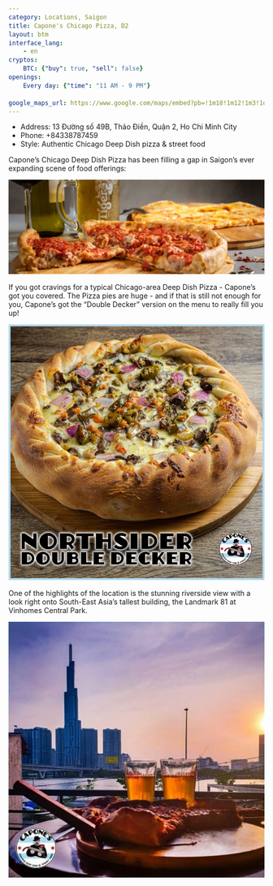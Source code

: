 ```yaml
---
category: Locations, Saigon
title: Capone's Chicago Pizza, D2 
layout: btm
interface_lang:
    - en
cryptos:
    BTC: {"buy": true, "sell": false}
openings:
    Every day: {"time": "11 AM - 9 PM"}

google_maps_url: https://www.google.com/maps/embed?pb=!1m18!1m12!1m3!1d3919.1242059709343!2d106.7265383150567!3d10.801797992304325!2m3!1f0!2f0!3f0!3m2!1i1024!2i768!4f13.1!3m3!1m2!1s0x317527776ec7201f%3A0x63f0786a0f0ca52d!2sBitcoin%20ATM%20by%20BitcoinVN!5e0!3m2!1sen!2s!4v1619430028080!5m2!1sen!2s
---
```


* Address: 13 Đường số 49B, Thảo Điền, Quận 2, Ho Chi Minh City
* Phone: +84338787459
* Style: Authentic Chicago Deep Dish pizza & street food

Capone’s Chicago Deep Dish Pizza has been filling a gap in Saigon’s ever expanding scene of food offerings:

![](/images/capones/deep_fried.jpg)

If you got cravings for a typical Chicago-area Deep Dish Pizza - Capone’s got you covered. The Pizza pies are huge - and if that is still not enough for you, Capone’s got the “Double Decker” version on the menu to really fill you up!

![](/images/capones/double_decker.jpg)

One of the highlights of the location is the stunning riverside view with a look right onto South-East Asia’s tallest building, the Landmark 81 at Vinhomes Central Park.

![](/images/capones/capones.jpg)